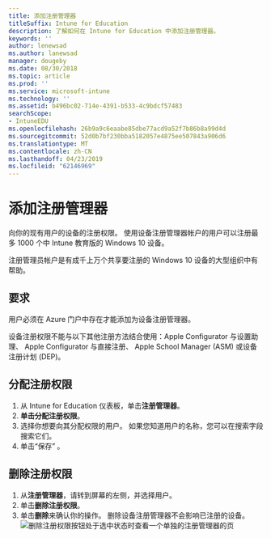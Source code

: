 ```yaml
---
title: 添加注册管理器
titleSuffix: Intune for Education
description: 了解如何在 Intune for Education 中添加注册管理器。
keywords: ''
author: lenewsad
ms.author: lanewsad
manager: dougeby
ms.date: 08/30/2018
ms.topic: article
ms.prod: ''
ms.service: microsoft-intune
ms.technology: ''
ms.assetid: b496bc02-714e-4391-b533-4c9bdcf57483
searchScope:
- IntuneEDU
ms.openlocfilehash: 26b9a9c6eaabe85dbe77acd9a52f7b86b8a99d4d
ms.sourcegitcommit: 52d0b7bf230bba5182057e4875ee507843a906d6
ms.translationtype: MT
ms.contentlocale: zh-CN
ms.lasthandoff: 04/23/2019
ms.locfileid: "62146969"
---
```

# <a name="add-enrollment-managers"></a>添加注册管理器  

向你的现有用户的设备的注册权限。 使用设备注册管理器帐户的用户可以注册最多 1000 个中 Intune 教育版的 Windows 10 设备。

 注册管理员帐户是有成千上万个共享要注册的 Windows 10 设备的大型组织中有帮助。  

## <a name="requirements"></a>要求  

用户必须在 Azure 门户中存在才能添加为设备注册管理器。

设备注册权限不能与以下其他注册方法结合使用：Apple Configurator 与设置助理、 Apple Configurator 与直接注册、 Apple School Manager (ASM) 或设备注册计划 (DEP)。  

## <a name="assign-enrollment-permissions"></a>分配注册权限  

1. 从 Intune for Education 仪表板，单击**注册管理器**。
2. **单击分配注册权限**。
3. 选择你想要向其分配权限的用户。 如果您知道用户的名称，您可以在搜索字段搜索它们。
4. 单击“保存” 。

## <a name="remove-enrollment-permissions"></a>删除注册权限  
1. 从**注册管理器**，请转到屏幕的左侧，并选择用户。 
2. 单击**删除注册权限**。
3. 单击**删除**来确认你的操作。 删除设备注册管理器不会影响已注册的设备。
  ![删除注册权限按钮处于选中状态时查看一个单独的注册管理器的页](./media/enroll-mgrs-003-remove-enrollment-permissions.png)
